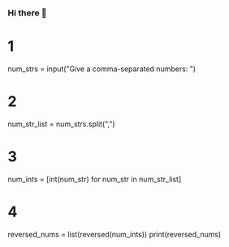 ### Hi there 👋

<!--
**Corelain/Corelain** is a ✨ _special_ ✨ repository because its `README.md` (this file) appears on your GitHub profile.

Here are some ideas to get you started:

- 🔭 I’m currently working on ...
- 🌱 I’m currently learning ...
- 👯 I’m looking to collaborate on ...
- 🤔 I’m looking for help with ...
- 💬 Ask me about ...
- 📫 How to reach me: ...
- 😄 Pronouns: ...
- ⚡ Fun fact: ...
-->
# 1
num_strs = input("Give a comma-separated numbers: ")
# 2
num_str_list = num_strs.split(",")
# 3
num_ints = [int(num_str) for num_str in num_str_list]
# 4
reversed_nums = list(reversed(num_ints))
print(reversed_nums)
